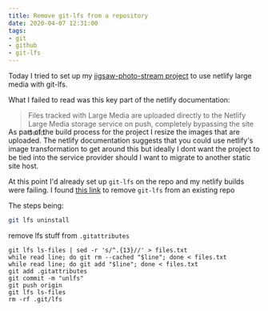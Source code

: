 ```yaml
---
title: Remove git-lfs from a repository
date: 2020-04-07 12:31:00
tags:
- git
- github
- git-lfs
---
```


Today I tried to set up my [jigsaw-photo-stream project](https://github.com/talvbansal/jigsaw-photo-stream) to use netlify large media with git-lfs.

What I failed to read was this key part of the netlify documentation:

> Files tracked with Large Media are uploaded directly to the Netlify Large Media storage service on push, completely bypassing the site build.

<div style="margin-bottom: -2rem"></div>
As part of the build process for the project I resize the images that are uploaded. 
The netlify documentation suggests that you could use netlify's image transformation to get around this but ideally I dont want the project to be tied into the service provider should I want to migrate to another static site host.

At this point I'd already set up `git-lfs` on the repo and my netlify builds were failing. 
I found [this link](https://github.com/git-lfs/git-lfs/issues/3026#issuecomment-451598434) to remove `git-lfs` from an existing repo

The steps being:

```bash
git lfs uninstall
```
remove lfs stuff from `.gitattributes`
```
git lfs ls-files | sed -r 's/^.{13}//' > files.txt
while read line; do git rm --cached "$line"; done < files.txt
while read line; do git add "$line"; done < files.txt
git add .gitattributes
git commit -m "unlfs"
git push origin
git lfs ls-files
rm -rf .git/lfs
```